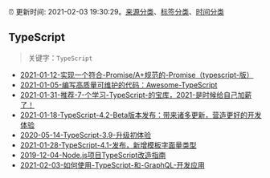 :alarm_clock: 更新时间: 2021-02-03 19:30:29。[来源分类](../README.md)、[标签分类](../TAGS.md)、[时间分类](../TIMELINE.md)

## TypeScript


> 关键字：`TypeScript`



- [2021-01-12-实现一个符合-Promise/A+规范的-Promise（typescript-版）](https://www.ershicimi.com/p/026231038bc01324c6d1b34623b670d4) 
- [2021-01-05-编写高质量可维护的代码：Awesome-TypeScript](https://www.ershicimi.com/p/0e0e4e00548bd0c316732a2a25594a04) 
- [2021-01-31-推荐-7-个学习-TypeScript-的宝库，2021-是时候给自己加薪了！](https://www.ershicimi.com/p/b57c1a987fa377782b4e223a2eef1e46) 
- [2021-01-18-TypeScript-4.2-Beta版本发布：带来诸多更新，营造更好的开发体验](https://www.ershicimi.com/p/bbbd9a87ccda98a2e75d976b8fe53c03) 
- [2020-05-14-TypeScript-3.9-升级初体验](https://www.ershicimi.com/p/735e621e01948c8458a4dea2cd00ba0f) 
- [2021-01-28-TypeScript-4.1-发布，新增模板字面量类型](https://www.ershicimi.com/p/ed5b2ee3ec4acace4a381f15d2f4cb55) 
- [2019-12-04-Node.js项目TypeScript改造指南](https://juejin.im/post/5de4867f51882573135415dd) 
- [2021-02-03-如何使用-TypeScript-和-GraphQL-开发应用](https://toutiao.io/k/al295cs) 